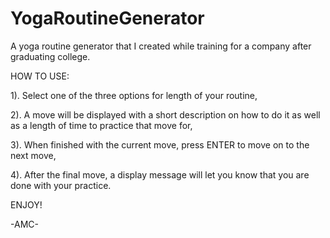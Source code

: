 # YogaRoutineGenerator
A yoga routine generator that I created while training for a company after graduating college.

HOW TO USE:

1). Select one of the three options for length of your routine,

2). A move will be displayed with a short description on how to do it as well as a length of time to practice that move for,

3). When finished with the current move, press ENTER to move on to the next move,

4). After the final move, a display message will let you know that you are done with your practice.

ENJOY!

-AMC-
